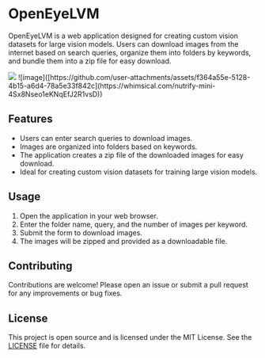 # OpenEyeLVM

OpenEyeLVM is a web application designed for creating custom vision datasets for large vision models. Users can download images from the internet based on search queries, organize them into folders by keywords, and bundle them into a zip file for easy download.

<img src="[https://your-image-url.type](https://whimsical.com/nutrify-mini-4Sx8Nseo1eKNqEfJ2R1vsD)">
![image]([https://github.com/user-attachments/assets/f364a55e-5128-4b15-a6d4-78a5e33f842c](https://whimsical.com/nutrify-mini-4Sx8Nseo1eKNqEfJ2R1vsD))


## Features

- Users can enter search queries to download images.
- Images are organized into folders based on keywords.
- The application creates a zip file of the downloaded images for easy download.
- Ideal for creating custom vision datasets for training large vision models.


## Usage

1. Open the application in your web browser.
2. Enter the folder name, query, and the number of images per keyword.
3. Submit the form to download images.
4. The images will be zipped and provided as a downloadable file.

## Contributing

Contributions are welcome! Please open an issue or submit a pull request for any improvements or bug fixes.

## License

This project is open source and is licensed under the MIT License. See the [LICENSE](LICENSE) file for details.
